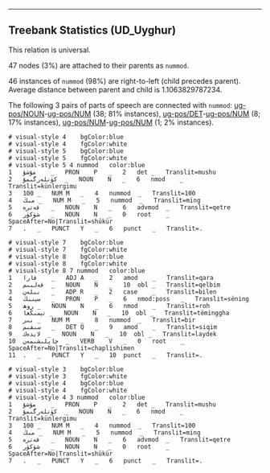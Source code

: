 

--------------------------------------------------------------------------------

## Treebank Statistics (UD_Uyghur)

This relation is universal.

47 nodes (3%) are attached to their parents as `nummod`.

46 instances of `nummod` (98%) are right-to-left (child precedes parent).
Average distance between parent and child is 1.1063829787234.

The following 3 pairs of parts of speech are connected with `nummod`: [ug-pos/NOUN]()-[ug-pos/NUM]() (38; 81% instances), [ug-pos/DET]()-[ug-pos/NUM]() (8; 17% instances), [ug-pos/NUM]()-[ug-pos/NUM]() (1; 2% instances).


~~~ conllu
# visual-style 4	bgColor:blue
# visual-style 4	fgColor:white
# visual-style 5	bgColor:blue
# visual-style 5	fgColor:white
# visual-style 5 4 nummod	color:blue
1	مۇشۇ	_	PRON	P	_	2	det	_	Translit=mushu
2	كۈنلەرگىمۇ	_	NOUN	N	_	6	nmod	_	Translit=künlergimu
3	100	_	NUM	M	_	4	nummod	_	Translit=100
4	مىڭ	_	NUM	M	_	5	nummod	_	Translit=ming
5	قەترە	_	NOUN	N	_	6	advmod	_	Translit=qetre
6	شۈكۈر	_	NOUN	N	_	0	root	_	SpaceAfter=No|Translit=shükür
7	.	_	PUNCT	Y	_	6	punct	_	Translit=.

~~~


~~~ conllu
# visual-style 7	bgColor:blue
# visual-style 7	fgColor:white
# visual-style 8	bgColor:blue
# visual-style 8	fgColor:white
# visual-style 8 7 nummod	color:blue
1	قارا	_	ADJ	A	_	2	amod	_	Translit=qara
2	قەلبىم	_	NOUN	N	_	10	obl	_	Translit=qelbim
3	بىلەن	_	ADP	R	_	2	case	_	Translit=bilen
4	سېنىڭ	_	PRON	P	_	6	nmod:poss	_	Translit=sëning
5	روھ	_	NOUN	N	_	6	nmod	_	Translit=roh
6	تېمىڭغا	_	NOUN	N	_	10	obl	_	Translit=tëminggha
7	بىر	_	NUM	M	_	8	nummod	_	Translit=bir
8	سىقىم	_	DET	Q	_	9	amod	_	Translit=siqim
9	لايدەك	_	NOUN	N	_	10	obl	_	Translit=laydek
10	چاپلىشىمەن	_	VERB	V	_	0	root	_	SpaceAfter=No|Translit=chaplishimen
11	.	_	PUNCT	Y	_	10	punct	_	Translit=.

~~~


~~~ conllu
# visual-style 3	bgColor:blue
# visual-style 3	fgColor:white
# visual-style 4	bgColor:blue
# visual-style 4	fgColor:white
# visual-style 4 3 nummod	color:blue
1	مۇشۇ	_	PRON	P	_	2	det	_	Translit=mushu
2	كۈنلەرگىمۇ	_	NOUN	N	_	6	nmod	_	Translit=künlergimu
3	100	_	NUM	M	_	4	nummod	_	Translit=100
4	مىڭ	_	NUM	M	_	5	nummod	_	Translit=ming
5	قەترە	_	NOUN	N	_	6	advmod	_	Translit=qetre
6	شۈكۈر	_	NOUN	N	_	0	root	_	SpaceAfter=No|Translit=shükür
7	.	_	PUNCT	Y	_	6	punct	_	Translit=.

~~~


